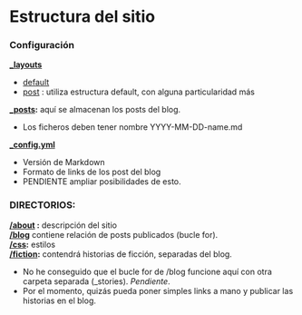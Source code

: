 # Estructura del sitio
### Configuración
**[_layouts](_/layouts)**  
  - [default](/_layouts/default.html)  
  - [post](/layouts/post.html) : utiliza estructura default, con alguna particularidad más

**[_posts](/_posts):** aquí se almacenan los posts del blog. 
  - Los ficheros deben tener nombre YYYY-MM-DD-name.md

**[_config.yml](/_config.yml)**
  - Versión de Markdown
  - Formato de links de los post del blog
  - PENDIENTE ampliar posibilidades de esto.
 
### DIRECTORIOS:
**[/about](/about) :** descripción del sitio  
**[/blog](/blog)** contiene relación de posts publicados (bucle for).  
**[/css](/css):** estilos  
**[/fiction](/fiction):** contendrá historias de ficción, separadas del blog.
  - No he conseguido que el bucle for de /blog funcione aquí con otra carpeta
  separada (_stories). *Pendiente*.
  - Por el momento, quizás pueda poner simples links a mano y publicar las historias en el blog.
